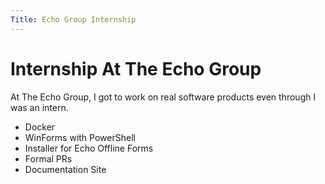 ```yaml
---
Title: Echo Group Internship
---
```


# Internship At The Echo Group

At The Echo Group, I got to work on real software products even through I was an intern.


* Docker
* WinForms with PowerShell
* Installer for Echo Offline Forms
* Formal PRs
* Documentation Site